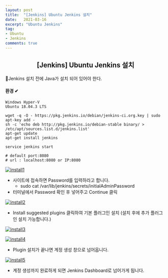 ```yaml
---
layout: post
title:  "[Jenkins] Ubuntu Jenkins 설치"
date:   2021-03-16
excerpt: "Ubuntu Jenkins"
tag: 
- Ubuntu
- Jenkins 
comments: true
---
```


## <center>[Jenkins] Ubuntu Jenkins 설치</center>   

📌Jenkins 설치 전에 Java가 설치 되어 있어야 한다.

#### 환경 ✔ 
`Windows Hyper-V`      
`Ubuntu 18.04.3 LTS`

```shell
wget -q -O - https://pkg.jenkins.io/debian/jenkins-ci.org.key | sudo apt-key add -
sh -c 'echo deb http://pkg.jenkins.io/debian-stable binary/ > /etc/apt/sources.list.d/jenkins.list'
apt-get update
apt-get install jenkins

service jenkins start

# default port:8080
# url : localhost:8080 or IP:8080
```

<a href="{{ site.url }}/images/posts/2021-03-16/install1.png"><img src="{{ site.url }}/images/posts/2021-03-16/install1.png" alt="install1"></a> 

- 사이트에 접속하면 Password를 입력하라고 합니다.
	- sudo cat /var/lib/jenkins/secrets/initialAdminPassword
- 터미널에서 Password 확인 후 넣어주고 Continue 클릭

<a href="{{ site.url }}/images/posts/2021-03-16/install2.png"><img src="{{ site.url }}/images/posts/2021-03-16/install2.png" alt="install2"></a> 

- Install suggested plugins 클릭하여 기본 플러그인 설치 (설치 후에 추가 플러그인 설치 가능합니다.)

<a href="{{ site.url }}/images/posts/2021-03-16/install3.png"><img src="{{ site.url }}/images/posts/2021-03-16/install3.png" alt="install3"></a> 

<a href="{{ site.url }}/images/posts/2021-03-16/install4.png"><img src="{{ site.url }}/images/posts/2021-03-16/install4.png" alt="install4"></a> 

- Plugin 설치가 끝나면 계정 생성 창으로 넘어옵니다. 

<a href="{{ site.url }}/images/posts/2021-03-16/install5.png"><img src="{{ site.url }}/images/posts/2021-03-16/install5.png" alt="install5"></a> 

- 계정 생성까지 완료하게 되면 Jenkins Dashboard로 넘어가게 됩니다.